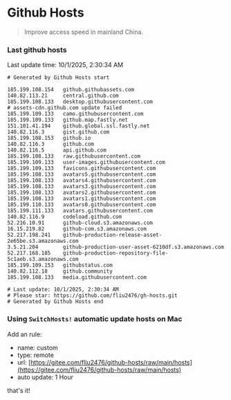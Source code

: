 # Github Hosts

> Improve access speed in mainland China.

### Last github hosts

Last update time: 10/1/2025, 2:30:34 AM

```base
# Generated by Github Hosts start 

185.199.108.154   github.githubassets.com
140.82.113.21     central.github.com
185.199.108.133   desktop.githubusercontent.com
# assets-cdn.github.com update failed
185.199.109.133   camo.githubusercontent.com
185.199.109.133   github.map.fastly.net
151.101.41.194    github.global.ssl.fastly.net
140.82.116.3      gist.github.com
185.199.108.153   github.io
140.82.116.3      github.com
140.82.116.5      api.github.com
185.199.108.133   raw.githubusercontent.com
185.199.109.133   user-images.githubusercontent.com
185.199.109.133   favicons.githubusercontent.com
185.199.108.133   avatars5.githubusercontent.com
185.199.108.133   avatars4.githubusercontent.com
185.199.108.133   avatars3.githubusercontent.com
185.199.108.133   avatars2.githubusercontent.com
185.199.108.133   avatars1.githubusercontent.com
185.199.110.133   avatars0.githubusercontent.com
185.199.111.133   avatars.githubusercontent.com
140.82.116.9      codeload.github.com
52.216.10.91      github-cloud.s3.amazonaws.com
16.15.219.82      github-com.s3.amazonaws.com
52.217.198.241    github-production-release-asset-2e65be.s3.amazonaws.com
3.5.21.204        github-production-user-asset-6210df.s3.amazonaws.com
52.217.168.185    github-production-repository-file-5c1aeb.s3.amazonaws.com
185.199.109.153   githubstatus.com
140.82.112.18     github.community
185.199.108.133   media.githubusercontent.com

# Last update: 10/1/2025, 2:30:34 AM
# Please star: https://github.com/fliu2476/gh-hosts.git
# Generated by Github Hosts end
```

### Using `SwitchHosts!` automatic update hosts on Mac
Add an rule:
- name: custom
- type: remote
- url: [https://gitee.com/fliu2476/github-hosts/raw/main/hosts](https://gitee.com/fliu2476/github-hosts/raw/main/hosts)
- auto update: 1 Hour

that's it!

